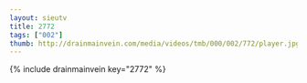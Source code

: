 ```yaml
--- 
layout: sieutv
title: 2772
tags: ["002"]
thumb: http://drainmainvein.com/media/videos/tmb/000/002/772/player.jpg
---
```

{% include drainmainvein key="2772" %} 
